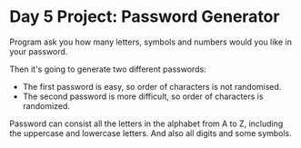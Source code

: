 # Day 5 Project: Password Generator

Program ask you how many letters, symbols and numbers would you like in your password. 

Then it's going to generate two different passwords:

* The first password is easy, so order of characters is not randomised.
* The second password is more difficult, so order of characters is randomized.

Password can consist all the letters in the alphabet from A to Z, including the uppercase and lowercase letters. And also all digits and some symbols.
